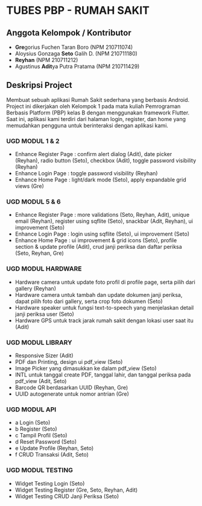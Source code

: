 # TUBES PBP - RUMAH SAKIT

## Anggota Kelompok / Kontributor

- **Gre**gorius Fuchen Taran Boro (NPM 210711074)
- Aloysius Gonzaga **Seto** Galih D. (NPM 210711180)
- **Reyhan** (NPM 210711212)
- Agustinus **Adit**ya Putra Pratama (NPM 210711429)

## Deskripsi Project

Membuat sebuah aplikasi Rumah Sakit sederhana yang berbasis Android. Project ini dikerjakan oleh Kelompok 1 pada mata kuliah Pemrograman Berbasis Platform (PBP) kelas B dengan menggunakan framework Flutter. Saat ini, aplikasi kami terdiri dari halaman login, register, dan home yang memudahkan pengguna untuk berinteraksi dengan aplikasi kami.

### UGD MODUL 1 & 2

- Enhance Register Page : confirm alert dialog (Adit), date picker (Reyhan), radio button (Seto), checkbox (Adit), toggle password visibility (Reyhan)
- Enhance Login Page : toggle password visibility (Reyhan)
- Enhance Home Page : light/dark mode (Seto), apply expandable grid views (Gre)

### UGD MODUL 5 & 6

- Enhance Register Page : more validations (Seto, Reyhan, Adit), unique email (Reyhan), register using sqflite (Seto), snackbar (Adit, Reyhan), ui improvement (Seto)
- Enhance Login Page : login using sqflite (Seto), ui improvement (Seto)
- Enhance Home Page : ui improvement & grid icons (Seto), profile section & update profile (Adit), crud janji periksa dan daftar periksa (Seto, Reyhan, Gre)

### UGD MODUL HARDWARE

- Hardware camera untuk update foto profil di profile page, serta pilih dari gallery (Reyhan)
- Hardware camera untuk tambah dan update dokumen janji periksa, dapat pilih foto dari gallery, serta crop foto dokumen (Seto)
- Hardware speaker untuk fungsi text-to-speech yang menjelaskan detail janji periksa user (Seto)
- Hardware GPS untuk track jarak rumah sakit dengan lokasi user saat itu (Adit)

### UGD MODUL LIBRARY

- Responsive Sizer (Adit)
- PDF dan Printing, design ui pdf_view (Seto)
- Image Picker yang dimasukkan ke dalam pdf_view (Seto)
- INTL untuk tanggal create PDF, tanggal lahir, dan tanggal periksa pada pdf_view (Adit, Seto)
- Barcode QR berdasarkan UUID (Reyhan, Gre)
- UUID autogenerate untuk nomor antrian (Gre)

### UGD MODUL API

- a Login (Seto)
- b Register (Seto)
- c Tampil Profil (Seto)
- d Reset Password (Seto)
- e Update Profile (Reyhan, Seto)
- f CRUD Transaksi (Adit, Seto)

### UGD MODUL TESTING

- Widget Testing Login (Seto)
- Widget Testing Register (Gre, Seto, Reyhan, Adit)
- Widget Testing CRUD Janji Periksa (Seto)
